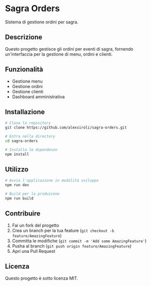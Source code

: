 # Sagra Orders

Sistema di gestione ordini per sagra.

## Descrizione

Questo progetto gestisce gli ordini per eventi di sagra, fornendo un'interfaccia per la gestione di menu, ordini e clienti.

## Funzionalità

- Gestione menu
- Gestione ordini
- Gestione clienti
- Dashboard amministrativa

## Installazione

```bash
# Clona la repository
git clone https://github.com/alexsiroli/sagra-orders.git

# Entra nella directory
cd sagra-orders

# Installa le dipendenze
npm install
```

## Utilizzo

```bash
# Avvia l'applicazione in modalità sviluppo
npm run dev

# Build per la produzione
npm run build
```

## Contribuire

1. Fai un fork del progetto
2. Crea un branch per la tua feature (`git checkout -b feature/AmazingFeature`)
3. Committa le modifiche (`git commit -m 'Add some AmazingFeature'`)
4. Pusha al branch (`git push origin feature/AmazingFeature`)
5. Apri una Pull Request

## Licenza

Questo progetto è sotto licenza MIT.
